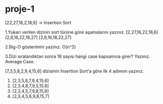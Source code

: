 # proje-1
[22,27,16,2,18,6] -> Insertion Sort

1.Yukarı verilen dizinin sort türüne göre aşamalarını yazınız.
 [2,27,16,22,18,6]
 [2,6,16,22,18,27] 
 [2,6,16,18,22,27]

2.Big-O gösterimini yazınız.
 O(n^2)

3.Dizi sıralandıktan sonra 18 sayısı hangi case kapsamına girer? Yazınız.
 Average Case. 

[7,3,5,8,2,9,4,15,6] dizisinin Insertion Sort'a göre ilk 4 adımını yazınız.
1. [2,3,5,8,7,9,4,15,6]
2. [2,3,4,8,7,9,5,15,6]
3. [2,3,4,5,7,9,8,15,6]
4. [2,3,4,5,6,9,8,15,7]
